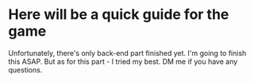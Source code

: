 # Here will be a quick guide for the game
Unfortunately, there's only back-end part finished yet.
I'm going to finish this ASAP.
But as for this part - I tried my best.
DM me if you have any questions.
